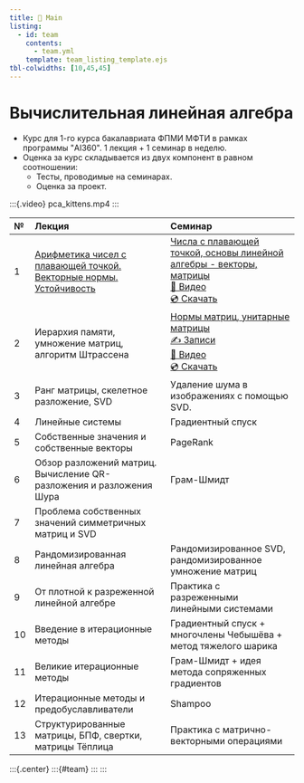 ```yaml
---
title: 🏡 Main
listing:
  - id: team
    contents: 
      - team.yml
    template: team_listing_template.ejs
tbl-colwidths: [10,45,45]
---
```


# Вычислительная линейная алгебра

* Курс для 1-го курса бакалавриата ФПМИ МФТИ в рамках программы "AI360". 1 лекция + 1 семинар в неделю.
* Оценка за курс складывается из двух компонент в равном соотношении: 
  * Тесты, проводимые на семинарах.
  * Оценка за проект.

:::{.video}
pca_kittens.mp4
:::

|  №  | Лекция | Семинар |
|:-|:-----------------|:-----------------|
|  1  |  [Арифметика чисел с плавающей точкой. Векторные нормы. Устойчивость](lectures/lecture-1/lecture-1.ipynb)  | [Числа с плавающей точкой, основы линейной алгебры - векторы, матрицы](seminars/seminar-1/seminar-1.ipynb)<br>[🎥 Видео](https://youtu.be/X2ogSK0N9c0)<br>[💿 Скачать](https://disk.yandex.ru/i/lq9VeTZQML9sbQ) |
|  2  |  Иерархия памяти, умножение матриц, алгоритм Штрассена |   [Нормы матриц, унитарные матрицы](seminars/2.pdf)<br>[✍️ Записи](notes/2.pdf)<br>[🎥 Видео](https://youtu.be/Bseq7NfsXV0)<br>[💿 Скачать](https://disk.yandex.ru/i/ckCwborduGIchA) |
|  3  |Ранг матрицы, скелетное разложение, SVD |  Удаление шума в изображениях с помощью SVD. |
|  4  |Линейные системы|Градиентный спуск |
|  5  | Собственные значения и собственные векторы | PageRank |
|  6  | Обзор разложений матриц. Вычисление QR-разложения и разложения Шура | Грам-Шмидт |
|  7  |  Проблема собственных значений симметричных матриц и SVD  |   |
|  8  |Рандомизированная линейная алгебра| Рандомизированное SVD, рандомизированное умножение матриц |
|  9  |   От плотной к разреженной линейной алгебре|  Практика с разреженными линейными системами   |
| 10  | Введение в итерационные методы  |Градиентный спуск + многочлены Чебышёва + метод тяжелого шарика |
| 11  |  Великие итерационные методы|   Грам-Шмидт + идея метода сопряженных градиентов   |
| 12  |   Итерационные методы и предобуславливатели   |Shampoo |
| 13  |  Структурированные матрицы, БПФ, свертки, матрицы Тёплица   | Практика с матрично-векторными операциями  |

:::{.center}
:::{#team}
:::
:::